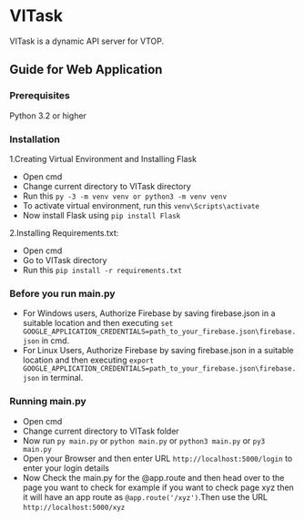 # VITask
VITask is a dynamic API server for VTOP.

## Guide for Web Application

### Prerequisites

Python 3.2 or higher

### Installation

1.Creating Virtual Environment and Installing Flask
* Open cmd
* Change current directory to VITask directory
* Run this `py -3 -m venv venv or python3 -m venv venv`
* To activate virtual environment, run this `venv\Scripts\activate`
* Now install Flask using `pip install Flask`
    
2.Installing Requirements.txt:
* Open cmd
* Go to VITask directory
* Run this `pip install -r requirements.txt`
    
### Before you run main.py

* For Windows users, Authorize Firebase by saving firebase.json in a suitable location and then executing `set GOOGLE_APPLICATION_CREDENTIALS=path_to_your_firebase.json\firebase.json` in cmd.
* For Linux Users, Authorize Firebase by saving firebase.json in a suitable location and then executing `export GOOGLE_APPLICATION_CREDENTIALS=path_to_your_firebase.json\firebase.json` in terminal.
    
### Running main.py

* Open cmd
* Change current directory to VITask folder
* Now run `py main.py` or `python main.py` or `python3 main.py` or `py3 main.py`
* Open your Browser and then enter URL `http://localhost:5000/login` to enter your login details
* Now Check the main.py for the @app.route and then head over to the page you want to check for example if you want to check page xyz    then it will have an app route as `@app.route('/xyz')`.Then use the URL `http://localhost:5000/xyz`
